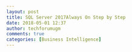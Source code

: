 ```yaml
---
layout: post
title: SQL Server 2017Always On Step by Step
date: 2018-05-01 12:37
author: techforumugm
comments: true
categories: [Business Intelligence]
---
```


